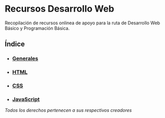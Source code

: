 # Recursos Desarrollo Web

Recopilación de recursos onlinea de apoyo para la ruta de Desarrollo Web Básico y Programación Básica.

## Índice

* ### [Generales](./generales.md)
* ### [HTML](./html.md)
* ### [CSS](./css.md)
* ### [JavaScript](./javascript.md)

_Todos los derechos pertenecen a sus respectivos creadores_
